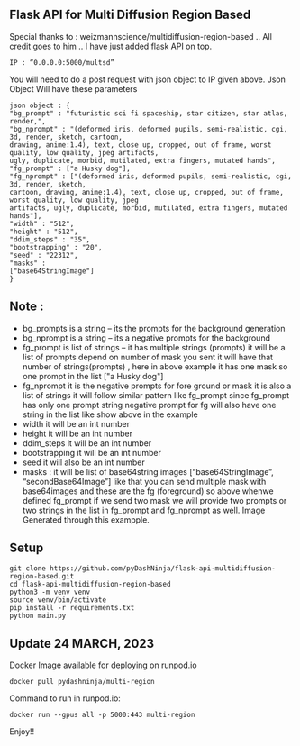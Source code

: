 ## Flask API for Multi Diffusion Region Based

Special thanks to : weizmannscience/multidiffusion-region-based .. All credit goes to him .. I have just added flask API on top.

```
IP : “0.0.0.0:5000/multsd”
```
You will need to do a post request with json object to IP given above.
Json Object Will have these parameters 
```
json object : {
"bg_prompt" : "futuristic sci fi spaceship, star citizen, star atlas, render,",
"bg_nprompt" : "(deformed iris, deformed pupils, semi-realistic, cgi, 3d, render, sketch, cartoon,
drawing, anime:1.4), text, close up, cropped, out of frame, worst quality, low quality, jpeg artifacts,
ugly, duplicate, morbid, mutilated, extra fingers, mutated hands",
"fg_prompt" : ["a Husky dog"],
"fg_nprompt" : ["(deformed iris, deformed pupils, semi-realistic, cgi, 3d, render, sketch,
cartoon, drawing, anime:1.4), text, close up, cropped, out of frame, worst quality, low quality, jpeg
artifacts, ugly, duplicate, morbid, mutilated, extra fingers, mutated hands"],
"width" : "512",
"height" : "512",
"ddim_steps" : "35",
"bootstrapping" : "20",
"seed" : "22312",
"masks" :
["base64StringImage"]
}
```

## Note :
* bg_prompts is a string – its the prompts for the background generation
* bg_nprompt is a string – its a negative prompts for the background
* fg_prompt is list of strings – it has multiple strings (prompts) it will be a list of prompts depend on
number of mask you sent it will have that number of strings(prompts) , here in above example it has
one mask so one prompt in the list ["a Husky dog"]
* fg_nprompt it is the negative prompts for fore ground or mask it is also a list of strings it will follow
similar pattern like fg_prompt since fg_prompt has only one prompt string negative prompt for fg will
also have one string in the list like show above in the example
* width it will be an int number
* height it will be an int number
* ddim_steps it will be an int number
* bootstrapping it will be an int number
* seed it will also be an int number
* masks : it will be list of base64string images [“base64StringImage”, “secondBase64Image”] like
that you can send multiple mask with base64images and these are the fg (foreground) so above whenwe defined fg_prompt if we send two mask we will provide two prompts or two strings in the list in
fg_prompt and fg_nprompt as well.
Image Generated through this exampple.


## Setup

```
git clone https://github.com/pyDashNinja/flask-api-multidiffusion-region-based.git
cd flask-api-multidiffusion-region-based
python3 -m venv venv
source venv/bin/activate
pip install -r requirements.txt
python main.py
```
## Update 24 MARCH, 2023

Docker Image available for deploying on runpod.io

```
docker pull pydashninja/multi-region
```
Command to run in runpod.io:

```
docker run --gpus all -p 5000:443 multi-region
```

Enjoy!!
